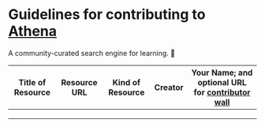 # Guidelines for contributing to [Athena](https://www.athena.cool)
A community-curated search engine for learning. 🎉

| **Title of Resource** 	| **Resource URL** 	| **Kind of Resource** 	| **Creator** 	| **Your Name; and optional URL for [contributor wall](https://www.athena.cool/contributors)** 	|
|-----------------------	|------------------	|----------------------	|------------:	|---------------	|
|                       	|                  	|                      	|             	|               	|
|                       	|                  	|                      	|             	|               	|
|                       	|                  	|                      	|             	|               	|
